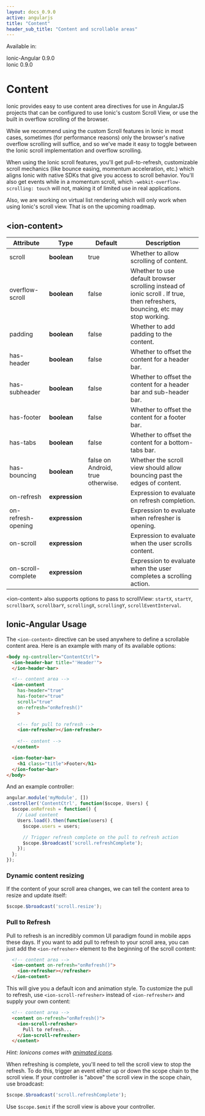 ```yaml
---
layout: docs_0.9.0
active: angularjs
title: "Content"
header_sub_title: "Content and scrollable areas"
---
```


Available in:
<div class="label label-danger">Ionic-Angular 0.9.0</div>
<div class="label label-primary">Ionic 0.9.0</div>


Content
===

Ionic provides easy to use content area directives for use in AngularJS projects that can be configured to use Ionic's custom Scroll View, or use the built in overflow scrolling of the browser.

While we recommend using the custom Scroll features in Ionic in most cases, sometimes (for performance reasons) only the browser's native overflow scrolling will suffice, and so we've made it easy to toggle between the Ionic scroll implementation and overflow scrolling.

When using the Ionic scroll features, you'll get pull-to-refresh, customizable scroll mechanics (like bounce easing, momentum acceleration, etc.) which aligns Ionic with native SDKs that give you access to scroll behavior. You'll also get events while in a momentum scroll, which `-webkit-overflow-scrolling: touch` will not, making it of limited use in real applications.

Also, we are working on virtual list rendering which will only work when using Ionic's scroll view. That is on the upcoming roadmap.

## \<ion-content\>

<table class="table">
  <thead>
    <tr>
      <th>Attribute</th>
      <th>Type</th>
      <th>Default</th>
      <th>Description</th>
    </tr>
  </thead>
  <tbody>
    <tr>
      <td>scroll</td>
      <td><b>boolean</b></td>
      <td>true</td>
      <td>Whether to allow scrolling of content.</td>
    </tr>
    <tr>
      <td>overflow-scroll</td>
      <td><b>boolean</b></td>
      <td>false</td>
      <td>Whether to use default browser scrolling instead of ionic scroll . If true, then refreshers, bouncing, etc may stop working.</td>
    </tr>
    <tr>
      <td>padding</td>
      <td><b>boolean</b></td>
      <td>false</td>
      <td>Whether to add padding to the content.</td>
    </tr>
    <tr>
      <td>has-header</td>
      <td><b>boolean</b></td>
      <td>false</td>
      <td>Whether to offset the content for a header bar.</td>
    </tr>
    <tr>
      <td>has-subheader</td>
      <td><b>boolean</b></td>
      <td>false</td>
      <td>Whether to offset the content for a header bar and sub-header bar.</td>
    </tr>
    <tr>
      <td>has-footer</td>
      <td><b>boolean</b></td>
      <td>false</td>
      <td>Whether to offset the content for a footer bar.</td>
    </tr>
    <tr>
      <td>has-tabs</td>
      <td><b>boolean</b></td>
      <td>false</td>
      <td>Whether to offset the content for a bottom-tabs bar.</td>
    </tr>
    <tr>
      <td>has-bouncing</td>
      <td><b>boolean</b></td>
      <td>false on Android, true otherwise.</td>
      <td>Whether the scroll view should allow bouncing past the edges of content.</td>
    </tr>
    <tr>
      <td>on-refresh</td>
      <td><b>expression</b></td>
      <td></td>
      <td>Expression to evaluate on refresh completion.</td>
    </tr>
    <tr>
      <td>on-refresh-opening</td>
      <td><b>expression</b></td>
      <td></td>
      <td>Expression to evaluate when refresher is opening.</td>
    </tr>
    <tr>
      <td>on-scroll</td>
      <td><b>expression</b></td>
      <td></td>
      <td>Expression to evaluate when the user scrolls content.</td>
    </tr>
    <tr>
      <td>on-scroll-complete</td>
      <td><b>expression</b></td>
      <td></td>
      <td>Expression to evaluate when the user completes a scrolling action.</td>
    </tr>
  </tbody>
</table>

\<ion-content\> also supports options to pass to scrollView: `startX`, `startY`, `scrollbarX`, `scrollbarY`, `scrollingX`, `scrollingY`, `scrollEventInterval`.

## Ionic-Angular Usage

The `<ion-content>` directive can be used anywhere to define a scrollable content area. Here is an example with many of its available options:

```html
<body ng-controller="ContentCtrl">
  <ion-header-bar title="'Header'">
  </ion-header-bar>

  <!-- content area -->
  <ion-content
    has-header="true"
    has-footer="true"
    scroll="true"
    on-refresh="onRefresh()"
    >

    <!-- for pull to refresh -->
    <ion-refresher></ion-refresher>
    
    <!-- content -->
  </content>

  <ion-footer-bar>
    <h1 class="title">Footer</h1>
  </ion-footer-bar>
</body>
```

And an example controller:

```javascript
angular.module('myModule', [])
.controller('ContentCtrl', function($scope, Users) {
  $scope.onRefresh = function() {
    // Load content
    Users.load().then(function(users) {
      $scope.users = users;

      // Trigger refresh complete on the pull to refresh action
      $scope.$broadcast('scroll.refreshComplete');
    });
  };
});

```

### Dynamic content resizing

If the content of your scroll area changes, we can tell the content area to resize and update itself:

```javascript
$scope.$broadcast('scroll.resize');
```

### Pull to Refresh

Pull to refresh is an incredibly common UI paradigm found in mobile apps these days. If you want to add pull to refresh to your scroll area, you can just add the `<ion-refresher>` element to the beginning of the scroll content:

```html
  <!-- content area -->
  <ion-content on-refresh="onRefresh()">
    <ion-refresher></refresher>
  </ion-content>
```

This will give you a default icon and animation style. To customize the pull to refresh, use `<ion-scroll-refresher>` instead of `<ion-refresher>` and supply your own content:

```html
  <!-- content area -->
  <content on-refresh="onRefresh()">
    <ion-scroll-refresher>
      Pull to refresh...
    </ion-scroll-refresher>
  </content>
```

*Hint: Ionicons comes with [animated icons](http://ionicons.com/animation.html).*

When refreshing is complete, you'll need to tell the scroll view to stop the refresh. To do this, trigger an event either up or down the scope chain to the scroll view. If your controller is "above" the scroll view in the scope chain, use broadcast:

```javascript
$scope.$broadcast('scroll.refreshComplete');
```

Use `$scope.$emit` if the scroll view is above your controller.
